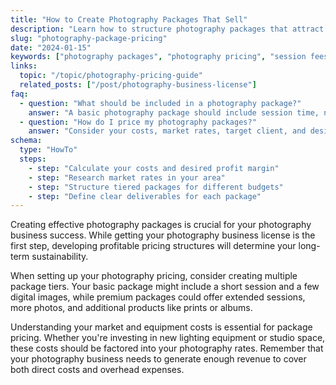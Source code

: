 ```yaml
---
title: "How to Create Photography Packages That Sell"
description: "Learn how to structure photography packages that attract clients and maximize profits. Includes pricing strategies and package examples."
slug: "photography-package-pricing"
date: "2024-01-15"
keywords: ["photography packages", "photography pricing", "session fees", "photography business", "pricing strategy"]
links:
  topic: "/topic/photography-pricing-guide"
  related_posts: ["/post/photography-business-license"]
faq:
  - question: "What should be included in a photography package?"
    answer: "A basic photography package should include session time, number of final edited images, delivery format, and usage rights. Additional items might include prints, albums, or extra editing."
  - question: "How do I price my photography packages?"
    answer: "Consider your costs, market rates, target client, and desired profit margin. Factor in time, equipment, editing, and overhead costs when setting package prices."
schema:
  type: "HowTo"
  steps:
    - step: "Calculate your costs and desired profit margin"
    - step: "Research market rates in your area"
    - step: "Structure tiered packages for different budgets"
    - step: "Define clear deliverables for each package"
---
```


Creating effective photography packages is crucial for your photography business success. While getting your photography business license is the first step, developing profitable pricing structures will determine your long-term sustainability.

When setting up your photography pricing, consider creating multiple package tiers. Your basic package might include a short session and a few digital images, while premium packages could offer extended sessions, more photos, and additional products like prints or albums.

Understanding your market and equipment costs is essential for package pricing. Whether you're investing in new lighting equipment or studio space, these costs should be factored into your photography rates. Remember that your photography business needs to generate enough revenue to cover both direct costs and overhead expenses.
